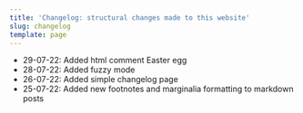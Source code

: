 ```yaml
---
title: 'Changelog: structural changes made to this website'
slug: changelog
template: page
---
```


- 29-07-22: Added html comment Easter egg
- 28-07-22: Added fuzzy mode
- 26-07-22: Added simple changelog page
- 25-07-22: Added new footnotes and marginalia formatting to markdown posts
